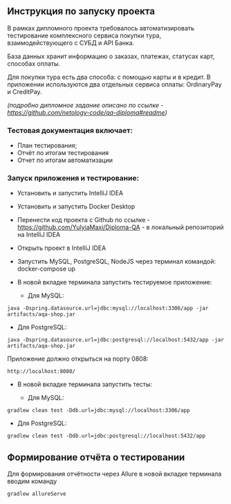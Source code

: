 ## Инструкция по запуску проекта

В рамках дипломного проекта требовалось автоматизировать тестирование комплексного сервиса покупки тура, взаимодействующего с СУБД и API Банка.

База данных хранит информацию о заказах, платежах, статусах карт, способах оплаты.

Для покупки тура есть два способа: с помощью карты и в кредит. В приложении используются два отдельных сервиса оплаты: OrdinaryPay 
и CreditPay.

_(подробно дипломное задание описано по ссылке - https://github.com/netology-code/qa-diploma#readme)_

### Тестовая документация включает:

- План тестирования;
- Отчёт по итогам тестирования
- Отчет по итогам автоматизации
  
### Запуск приложения и тестирование:

- Установить и запустить IntelliJ IDEA
- Установить и запустить Docker Desktop
- Перенести код проекта с Github по ссылке - https://github.com/YulyiaMaxi/Diploma-QA - в локальный репозиторий на IntelliJ IDEA
- Открыть проект в IntelliJ IDEA
- Запустить MySQL, PostgreSQL, NodeJS через терминал командой: docker-compose up
- В новой вкладке терминала запустить тестируемое приложение:
  
   - Для MySQL:

``` java -Dspring.datasource.url=jdbc:mysql://localhost:3306/app -jar artifacts/aqa-shop.jar ```

  - Для PostgreSQL:
    
``` java -Dspring.datasource.url=jdbc:postgresql://localhost:5432/app -jar artifacts/aqa-shop.jar ```

Приложение должно открыться на порту 0808:

``` http://localhost:8080/ ```

- В новой вкладке терминала запустить тесты:

   - Для MySQL:
     
``` gradlew clean test -Ddb.url=jdbc:mysql://localhost:3306/app ```

   - Для PostgreSQL:

 ``` gradlew clean test -Ddb.url=jdbc:postgresql://localhost:5432/app ```

## Формирование отчёта о тестировании

Для формирования отчётности через Allure в новой вкладке терминала вводим команду

``` gradlew allureServe ```
    
